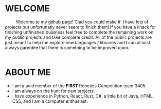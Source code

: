 # WELCOME
&nbsp;&nbsp;&nbsp;&nbsp;&nbsp;&nbsp;&nbsp;&nbsp;&nbsp;Welcome to my github page! Glad you could make it! I have lots of projects but unfortunatly never seem to finish them! If you have a knack for finishing unfinished buisiness feel free to complete the remaining work on my public projects and take complete credit. All of the public projects are just meant to help me explore new languages / libraries and I can almost always garentee that there is something to be improved upon.
<br><br>
# ABOUT ME
* I am a avid member of the <b>FIRST</b> Robotics Competition team 3405.
* I am always on the hunt for new projects.
* I have experience in Python, React, Rust, C#, a little bit of Java, HTML, CSS, and I am a computer enthusiast.
